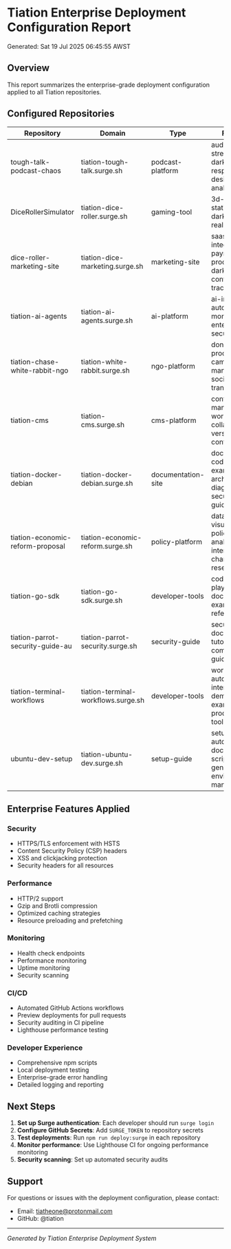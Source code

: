 # Tiation Enterprise Deployment Configuration Report

Generated: Sat 19 Jul 2025 06:45:55 AWST

## Overview

This report summarizes the enterprise-grade deployment configuration applied to all Tiation repositories.

## Configured Repositories

| Repository | Domain | Type | Features |
|------------|--------|------|----------|
| tough-talk-podcast-chaos | tiation-tough-talk.surge.sh | podcast-platform | audio-streaming, dark-theme, responsive-design, analytics |
| DiceRollerSimulator | tiation-dice-roller.surge.sh | gaming-tool | 3d-graphics, statistics, dark-theme, real-time |
| dice-roller-marketing-site | tiation-dice-marketing.surge.sh | marketing-site | saas-integration, payment-processing, dark-theme, conversion-tracking |
| tiation-ai-agents | tiation-ai-agents.surge.sh | ai-platform | ai-integration, automation, monitoring, enterprise-security |
| tiation-chase-white-rabbit-ngo | tiation-white-rabbit.surge.sh | ngo-platform | donation-processing, campaign-management, social-impact, transparency |
| tiation-cms | tiation-cms.surge.sh | cms-platform | content-management, workflow, collaboration, version-control |
| tiation-docker-debian | tiation-docker-debian.surge.sh | documentation-site | documentation, code-examples, architecture-diagrams, security-guides |
| tiation-economic-reform-proposal | tiation-economic-reform.surge.sh | policy-platform | data-visualization, policy-analysis, interactive-charts, research-tools |
| tiation-go-sdk | tiation-go-sdk.surge.sh | developer-tools | code-playground, documentation, examples, api-reference |
| tiation-parrot-security-guide-au | tiation-parrot-security.surge.sh | security-guide | security-tools, documentation, tutorials, compliance-guides |
| tiation-terminal-workflows | tiation-terminal-workflows.surge.sh | developer-tools | workflow-automation, interactive-demos, code-examples, productivity-tools |
| ubuntu-dev-setup | tiation-ubuntu-dev.surge.sh | setup-guide | setup-automation, documentation, script-generation, environment-management |

## Enterprise Features Applied

### Security
- HTTPS/TLS enforcement with HSTS
- Content Security Policy (CSP) headers
- XSS and clickjacking protection
- Security headers for all resources

### Performance
- HTTP/2 support
- Gzip and Brotli compression
- Optimized caching strategies
- Resource preloading and prefetching

### Monitoring
- Health check endpoints
- Performance monitoring
- Uptime monitoring
- Security scanning

### CI/CD
- Automated GitHub Actions workflows
- Preview deployments for pull requests
- Security auditing in CI pipeline
- Lighthouse performance testing

### Developer Experience
- Comprehensive npm scripts
- Local deployment testing
- Enterprise-grade error handling
- Detailed logging and reporting

## Next Steps

1. **Set up Surge authentication**: Each developer should run `surge login`
2. **Configure GitHub Secrets**: Add `SURGE_TOKEN` to repository secrets
3. **Test deployments**: Run `npm run deploy:surge` in each repository
4. **Monitor performance**: Use Lighthouse CI for ongoing performance monitoring
5. **Security scanning**: Set up automated security audits

## Support

For questions or issues with the deployment configuration, please contact:
- Email: tiatheone@protonmail.com
- GitHub: @tiation

---

*Generated by Tiation Enterprise Deployment System*

